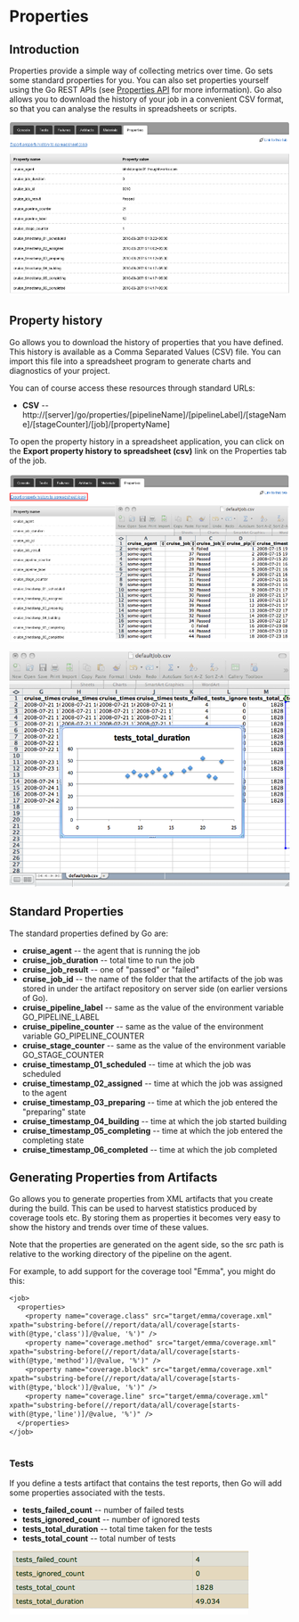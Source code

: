 # Properties

## Introduction

Properties provide a simple way of collecting metrics over time. Go sets some standard properties for you. You can also set properties yourself using the Go REST APIs (see [Properties API](../api/Properties_API.md) for more information). Go also allows you to download the history of your job in a convenient CSV format, so that you can analyse the results in spreadsheets or scripts.

![](../resources/images/cruise_properties.png)

## Property history

Go allows you to download the history of properties that you have defined. This history is available as a Comma Separated Values (CSV) file. You can import this file into a spreadsheet program to generate charts and diagnostics of your project.

You can of course access these resources through standard URLs:

-   **CSV** --
    http://[server]/go/properties/[pipelineName]/[pipelineLabel]/[stageName]/[stageCounter]/[job]/[propertyName]

To open the property history in a spreadsheet application, you can click on the **Export property history to spreadsheet (csv)** link on the Properties tab of the job.

![](../resources/images/properties_export.png)

![](../resources/images/properties-chart.png)

## Standard Properties

The standard properties defined by Go are:

-   **cruise\_agent** -- the agent that is running the job
-   **cruise\_job\_duration** -- total time to run the job
-   **cruise\_job\_result** -- one of "passed" or "failed"
-   **cruise\_job\_id** -- the name of the folder that the artifacts of the job was stored in under the artifact repository on server side (on earlier versions of Go).
-   **cruise\_pipeline\_label** -- same as the value of the environment variable GO\_PIPELINE\_LABEL
-   **cruise\_pipeline\_counter** -- same as the value of the environment variable GO\_PIPELINE\_COUNTER
-   **cruise\_stage\_counter** -- same as the value of the environment variable GO\_STAGE\_COUNTER
-   **cruise\_timestamp\_01\_scheduled** -- time at which the job was scheduled
-   **cruise\_timestamp\_02\_assigned** -- time at which the job was assigned to the agent
-   **cruise\_timestamp\_03\_preparing** -- time at which the job entered the "preparing" state
-   **cruise\_timestamp\_04\_building** -- time at which the job started building
-   **cruise\_timestamp\_05\_completing** -- time at which the job entered the completing state
-   **cruise\_timestamp\_06\_completed** -- time at which the job completed

## Generating Properties from Artifacts

Go allows you to generate properties from XML artifacts that you create during the build. This can be used to harvest statistics produced by coverage tools etc. By storing them as properties it becomes very easy to show the history and trends over time of these values.

Note that the properties are generated on the agent side, so the src path is relative to the working directory of the pipeline on the agent.

For example, to add support for the coverage tool "Emma", you might do this:

``` {.code}
<job>  
  <properties>  
    <property name="coverage.class" src="target/emma/coverage.xml" xpath="substring-before(//report/data/all/coverage[starts-with(@type,'class')]/@value, '%')" />  
    <property name="coverage.method" src="target/emma/coverage.xml" xpath="substring-before(//report/data/all/coverage[starts-with(@type,'method')]/@value, '%')" />  
    <property name="coverage.block" src="target/emma/coverage.xml" xpath="substring-before(//report/data/all/coverage[starts-with(@type,'block')]/@value, '%')" />  
    <property name="coverage.line" src="target/emma/coverage.xml" xpath="substring-before(//report/data/all/coverage[starts-with(@type,'line')]/@value, '%')" />  
  </properties>
</job>
            
```

### Tests

If you define a tests artifact that contains the test reports, then Go will add some properties associated with the tests.

-   **tests\_failed\_count** -- number of failed tests
-   **tests\_ignored\_count** -- number of ignored tests
-   **tests\_total\_duration** -- total time taken for the tests
-   **tests\_total\_count** -- total number of tests

![](../resources/images/properties-tests.png)